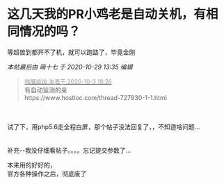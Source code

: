 # 这几天我的PR小鸡老是自动关机，有相同情况的吗？


等超兽到都开不了机，就可以跑路了，毕竟金刚

<i class="pstatus"> 本帖最后由 萌十七 于 2020-10-29 13:35 编辑 </i><br />
<div class="quote"><blockquote><font size="2"><a href="https://www.hostloc.com/forum.php?mod=redirect&amp;goto=findpost&amp;pid=9255145&amp;ptid=750588" target="_blank"><font color="#999999">咖喱给给 发表于 2020-10-3 18:26</font></a></font><br />
有自动监测的亲<br />
https://www.hostloc.com/thread-727930-1-1.html</blockquote></div><br />
<br />
试了下，用php5.6走全程白屏，那个帖子没法回复了，，不知道啥问题...<br />
<br />
<br />
补充--我没仔细看帖子。。。。忘记提交参数了...

本来用的好好的，<br />
官方各种操作之后，彻底废了<img id="aimg_X999T" onclick="zoom(this, this.src, 0, 0, 0)" class="zoom" src="https://cdn.jsdelivr.net/gh/hishis/forum-master/public/images/patch.gif" onmouseover="img_onmouseoverfunc(this)" onload="thumbImg(this)" border="0" alt="" />
